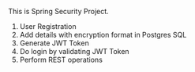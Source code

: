 This is Spring Security Project.
1. User Registration
2. Add details with encryption format in Postgres SQL
3. Generate JWT Token
4. Do login by validating JWT Token
5. Perform REST operations